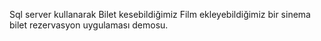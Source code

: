  Sql server kullanarak Bilet kesebildiğimiz Film ekleyebildiğimiz bir sinema bilet rezervasyon uygulaması demosu.
